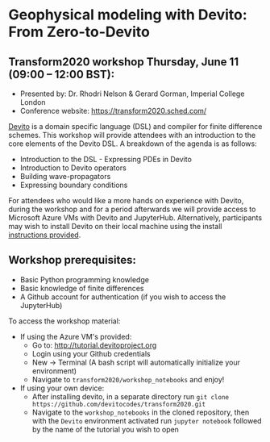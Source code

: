 # Geophysical modeling with Devito: From Zero-to-Devito
## Transform2020 workshop Thursday, June 11 (09:00 – 12:00 BST): 

* Presented by: Dr. Rhodri Nelson & Gerard Gorman, Imperial College London
* Conference website: https://transform2020.sched.com/

[Devito](https://www.devitoproject.org/) is a domain specific language (DSL) and compiler for finite difference schemes. This workshop will provide attendees with an introduction to the core elements of the Devito DSL. A breakdown of the agenda is as follows:
* Introduction to the DSL - Expressing PDEs in Devito
* Introduction to Devito operators
* Building wave-propagators
* Expressing boundary conditions

For attendees who would like a more hands on experience with Devito, during the workshop and for a period afterwards we will provide access to Microsoft Azure VMs with Devito and JupyterHub. Alternatively, participants may wish to install Devito on their local machine using the install [instructions provided](https://www.devitoproject.org/devito/download.html).

## Workshop prerequisites:
* Basic Python programming knowledge
* Basic knowledge of finite differences
* A Github account for authentication (if you wish to access the JupyterHub)

To access the workshop material:
* If using the Azure VM's provided:
    * Go to: http://tutorial.devitoproject.org
    * Login using your Github credentials
    * New -> Terminal (A bash script will automatically initialize your environment)
    * Navigate to ```transform2020/workshop_notebooks``` and enjoy!
* If using your own device:
    * After installing devito, in a separate directory run `git clone https://github.com/devitocodes/transform2020.git`
    * Navigate to the ```workshop_notebooks``` in the cloned repository, then with the `Devito` environment activated run `jupyter notebook` followed by the name of the tutorial you wish to open
